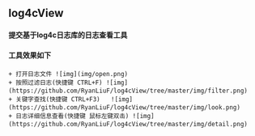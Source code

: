 ## log4cView
 #### 提交基于log4c日志库的日志查看工具
 #### 工具效果如下
    + 打开日志文件 ![img](img/open.png)
    + 按照过滤日志(快捷键 CTRL+F) ![img](https://github.com/RyanLiuF/log4cView/tree/master/img/filter.png)
    + 关键字查找(快捷键 CTRL+F3)   ![img](https://github.com/RyanLiuF/log4cView/tree/master/img/look.png)
    + 日志详细信息查看(快捷键 鼠标左键双击) ![img](https://github.com/RyanLiuF/log4cView/tree/master/img/detail.png)